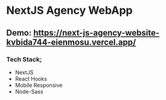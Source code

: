 # NextJS Agency WebApp

## Demo: https://next-js-agency-website-kvbida744-eienmosu.vercel.app/

### Tech Stack;
- NextJS
- React Hooks
- Mobile Responsive
- Node-Sass
